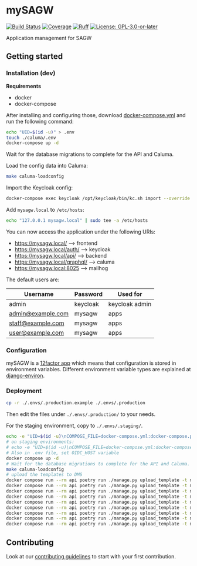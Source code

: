 # mySAGW

[![Build Status](https://github.com/adfinis/mySAGW/workflows/Tests/badge.svg)](https://github.com/adfinis/mySAGW/actions?query=workflow%3ATests)
[![Coverage](https://img.shields.io/badge/coverage-100%25-brightgreen.svg)](https://github.com/adfinis/mySAGW/blob/master/api/setup.cfg#L53)
[![Ruff](https://img.shields.io/badge/code%20style-ruff-000000.svg)](https://docs.astral.sh/ruff/)
[![License: GPL-3.0-or-later](https://img.shields.io/github/license/adfinis-sygroup/mySAGW)](https://spdx.org/licenses/GPL-3.0-or-later.html)

Application management for SAGW

## Getting started

### Installation (dev)

**Requirements**
* docker
* docker-compose

After installing and configuring those, download [docker-compose.yml](https://raw.githubusercontent.com/adfinis/mysagw/main/docker-compose.yml) and run the following command:

```bash
echo "UID=$(id -u)" > .env
touch ./caluma/.env
docker-compose up -d
```

Wait for the database migrations to complete for the API and Caluma.

Load the config data into Caluma:

```bash
make caluma-loadconfig
```

Import the Keycloak config:

```bash
docker-compose exec keycloak /opt/keycloak/bin/kc.sh import --override true --file /opt/keycloak/data/import/test-config.json
```

Add `mysagw.local` to `/etc/hosts`:

```bash
echo "127.0.0.1 mysagw.local" | sudo tee -a /etc/hosts
```

You can now access the application under the following URIs:

 - https://mysagw.local/ --> frontend
 - https://mysagw.local/auth/ --> keycloak
 - https://mysagw.local/api/ --> backend
 - https://mysagw.local/graphql/ --> caluma
 - https://mysagw.local:8025 --> mailhog

The default users are:

| Username          | Password | Used for       |
|-------------------|----------|----------------|
| admin             | keycloak | keycloak admin |
| admin@example.com | mysagw   | apps           |
| staff@example.com | mysagw   | apps           |
| user@example.com  | mysagw   | apps           |

### Configuration

mySAGW is a [12factor app](https://12factor.net/) which means that configuration is stored in environment variables.
Different environment variable types are explained at [django-environ](https://django-environ.readthedocs.io/en/latest/types.html).


### Deployment

```bash
cp -r ./.envs/.production.example ./.envs/.production
```

Then edit the files under `./.envs/.production/` to your needs.

For the staging environment, copy to `./.envs/.staging/`.

```bash
echo -e "UID=$(id -u)\nCOMPOSE_FILE=docker-compose.yml:docker-compose.prod.yml" > .env
# on staging environments:
# echo -e "UID=$(id -u)\nCOMPOSE_FILE=docker-compose.yml:docker-compose.staging.yml" > .env
# Also in .env file, set OIDC_HOST variable
docker compose up -d
# Wait for the database migrations to complete for the API and Caluma.
make caluma-loadconfig
# upload the templates to DMS
docker compose run --rm api poetry run ./manage.py upload_template -t mysagw/identity/templates/identity-labels.docx
docker compose run --rm api poetry run ./manage.py upload_template -t mysagw/accounting/templates/accounting-cover.docx
docker compose run --rm api poetry run ./manage.py upload_template -t mysagw/case/templates/acknowledgement-de.docx
docker compose run --rm api poetry run ./manage.py upload_template -t mysagw/case/templates/acknowledgement-fr.docx
docker compose run --rm api poetry run ./manage.py upload_template -t mysagw/case/templates/acknowledgement-en.docx
docker compose run --rm api poetry run ./manage.py upload_template -t mysagw/case/templates/credit-approval-de.docx
docker compose run --rm api poetry run ./manage.py upload_template -t mysagw/case/templates/credit-approval-fr.docx
docker compose run --rm api poetry run ./manage.py upload_template -t mysagw/case/templates/credit-approval-en.docx
docker compose run --rm api poetry run ./manage.py upload_template -t mysagw/case/templates/application.docx
```

## Contributing

Look at our [contributing guidelines](CONTRIBUTING.md) to start with your first contribution.
